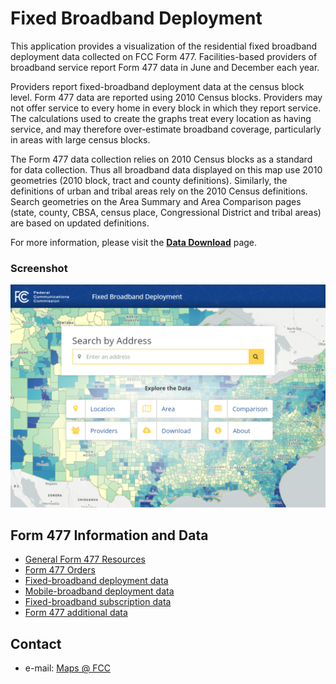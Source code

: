 Fixed Broadband Deployment
======
This application provides a visualization of the residential fixed broadband deployment data collected on FCC Form 477. Facilities-based providers of broadband service report Form 477 data in June and December each year. 

Providers report fixed-broadband deployment data at the census block level. Form 477 data are reported using 2010 Census blocks. Providers may not offer service to every home in every block in which they report service. The calculations used to create the graphs treat every location as having service, and may therefore over-estimate broadband coverage, particularly in areas with large census blocks.

The Form 477 data collection relies on 2010 Census blocks as a standard for data collection. Thus all broadband data displayed on this map use 2010 geometries (2010 block, tract and county definitions). Similarly, the definitions of urban and tribal areas rely on the 2010 Census definitions. Search geometries on the Area Summary and Area Comparison pages (state, county, CBSA, census place, Congressional District and tribal areas) are based on updated definitions.

For more information, please visit the [**Data Download**](https://broadbandmap.fcc.gov/#/data-download) page.

 ### Screenshot
![alt text](https://raw.githubusercontent.com/FCC/broadbandmap/master/static/img/screenshot-home.png "FCC Fixed Broadband Deployment")

## Form 477 Information and Data

- [General Form 477 Resources](https://www.fcc.gov/general/form-477-resources-filers)
- [Form 477 Orders](https://www.fcc.gov/general/form-477-orders-and-releases)
- [Fixed-broadband deployment data](https://www.fcc.gov/general/broadband-deployment-data-fcc-form-477)
- [Mobile-broadband deployment data](https://www.fcc.gov/mobile-deployment-form-477-data)
- [Fixed-broadband subscription data](https://www.fcc.gov/general/form-477-census-tract-data-internet-access-services)
- [Form 477 additional data](https://www.fcc.gov/general/fcc-form-477-additional-data)


## Contact
* e-mail: [Maps @ FCC](maps@fcc.gov)
